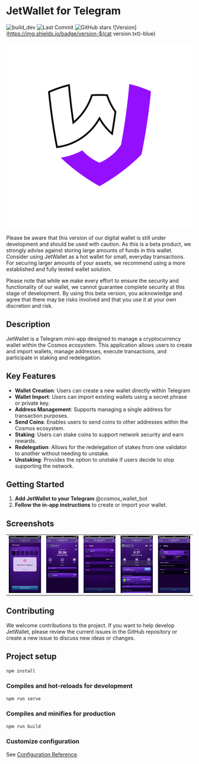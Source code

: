 # JetWallet for Telegram

![build_dev](https://github.com/bro-n-bro/jetWallet/workflows/build_dev/badge.svg)
![Last Commit](https://img.shields.io/github/last-commit/bro-n-bro/jetWallet.svg)
![GitHub stars](https://img.shields.io/github/stars/bro-n-bro/jetWallet.svg?style=social&label=Star)
![Version](https://img.shields.io/badge/version-$(cat version.txt)-blue)

![logo](logo.png)

Please be aware that this version of our digital wallet is still under development and should be used with caution. As this is a beta product, we strongly advise against storing large amounts of funds in this wallet. Consider using JetWallet as a hot wallet for small, everyday transactions. For securing larger amounts of your assets, we recommend using a more established and fully tested wallet solution.

Please note that while we make every effort to ensure the security and functionality of our wallet, we cannot guarantee complete security at this stage of development. By using this beta version, you acknowledge and agree that there may be risks involved and that you use it at your own discretion and risk.

## Description
JetWallet is a Telegram mini-app designed to manage a cryptocurrency wallet within the Cosmos ecosystem. This application allows users to create and import wallets, manage addresses, execute transactions, and participate in staking and redelegation.

## Key Features
- **Wallet Creation**: Users can create a new wallet directly within Telegram
- **Wallet Import**: Users can import existing wallets using a secret phrase or private key.
- **Address Management**: Supports managing a single address for transaction purposes.
- **Send Coins**: Enables users to send coins to other addresses within the Cosmos ecosystem.
- **Staking**: Users can stake coins to support network security and earn rewards.
- **Redelegation**: Allows for the redelegation of stakes from one validator to another without needing to unstake.
- **Unstaking**: Provides the option to unstake if users decide to stop supporting the network.

## Getting Started
1. **Add JetWallet to your Telegram** @cosmos_wallet_bot
2. **Follow the in-app instructions** to create or import your wallet.

## Screenshots

|         |         |         |         |         |
|---------|---------|---------|---------|---------|
| ![](./screenshots/auth.PNG)  | ![](./screenshots/mainscreen.PNG)  | ![](./screenshots/sendscreen.PNG)  | ![](./screenshots/stakescreen.PNG)  | ![](./screenshots/stakingscreen.PNG)  |

 

## Contributing
We welcome contributions to the project. If you want to help develop JetWallet, please review the current issues in the GitHub repository or create a new issue to discuss new ideas or changes.

## Project setup
```
npm install
```

### Compiles and hot-reloads for development
```
npm run serve
```

### Compiles and minifies for production
```
npm run build
```

### Customize configuration
See [Configuration Reference](https://cli.vuejs.org/config/).

